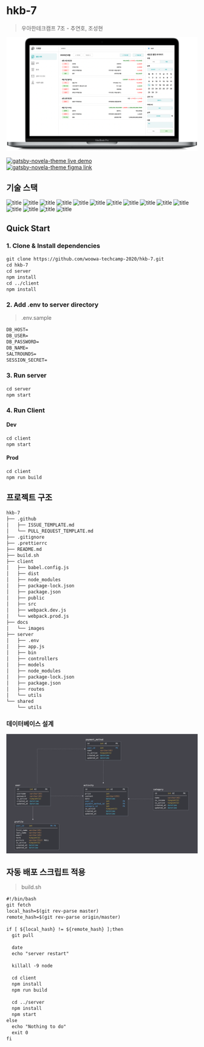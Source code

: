# hkb-7

> 우아한테크캠프 7조 - 추연호, 조성현

![Mockup](docs/images/compressed-mockup.png)

<div>
<a href="http://ec2-13-124-84-117.ap-northeast-2.compute.amazonaws.com:3000" target="_blank">
<img src="https://raw.githubusercontent.com/narative/gatsby-theme-novela-example/master/assets/gatsby-theme-novela-cta-demo.jpg" alt="gatsby-novela-theme live demo" width="295px" />
</a>
</div>

<div>
<a href="https://www.figma.com/file/mqsIurmk4qzCIrhhY04Sqo/HKB7?node-id=0%3A1" target="_blank">
<img src="https://raw.githubusercontent.com/narative/gatsby-theme-novela-example/master/assets/gatsby-theme-novela-cta-figma.jpg" alt="gatsby-novela-theme figma link" width="295px" />
</a>
</div>

## 기술 스택

![title](https://img.shields.io/badge/-TypeScript-007ACC?&logo=TypeScript&logoColor=white)
![title](https://img.shields.io/badge/-NPM-CB3837?&logo=NPM&logoColor=white)
![title](https://img.shields.io/badge/-Prettier-F7B93E?&logo=Prettier&logoColor=white)
![title](https://img.shields.io/badge/-HTML5-E34F26?&logo=html5&logoColor=white)
![title](https://img.shields.io/badge/-SCSS-CC6699?&logo=Sass&logoColor=white)
![title](https://img.shields.io/badge/-Webpack-7ac5f1?&logo=Webpack&logoColor=white)
![title](https://img.shields.io/badge/-Babel-eece4f?&logo=Babel&logoColor=white)
![title](https://img.shields.io/badge/-Node.js-339933?&logo=Node.js&logoColor=white)
![title](https://img.shields.io/badge/-Express-191919?&logo=Node.js&logoColor=white)
![title](https://img.shields.io/badge/-Passport-32dd65?&logo=Node.js&logoColor=white)
![title](https://img.shields.io/badge/-MySQL-4479A1?&logo=MySQL&logoColor=white)
![title](https://img.shields.io/badge/-EC2-232F3E?&logo=Amazon-AWS&logoColor=white)
![title](https://img.shields.io/badge/-Github-181717?&logo=Github&logoColor=white)
![title](https://img.shields.io/badge/-Notion-000000?&logo=Notion&logoColor=white)
![title](https://img.shields.io/badge/-Slack-4A154B?&logo=Slack&logoColor=white)

## Quick Start

### 1. Clone & Install dependencies

```
git clone https://github.com/woowa-techcamp-2020/hkb-7.git
cd hkb-7
cd server
npm install
cd ../client
npm install
```

### 2. Add .env to server directory

> .env.sample

```
DB_HOST=
DB_USER=
DB_PASSWORD=
DB_NAME=
SALTROUNDS=
SESSION_SECRET=
```

### 3. Run server

```
cd server
npm start
```

### 4. Run Client

#### Dev

```
cd client
npm start
```

#### Prod

```
cd client
npm run build
```

## 프로젝트 구조

```
hkb-7
├── .github
│   ├── ISSUE_TEMPLATE.md
│   └── PULL_REQUEST_TEMPLATE.md
├── .gitignore
├── .prettierrc
├── README.md
├── build.sh
├── client
│   ├── babel.config.js
│   ├── dist
│   ├── node_modules
│   ├── package-lock.json
│   ├── package.json
│   ├── public
│   ├── src
│   ├── webpack.dev.js
│   └── webpack.prod.js
├── docs
│   └── images
├── server
│   ├── .env
│   ├── app.js
│   ├── bin
│   ├── controllers
│   ├── models
│   ├── node_modules
│   ├── package-lock.json
│   ├── package.json
│   ├── routes
│   └── utils
└── shared
    └── utils
```

### 데이터베이스 설계

![Database ERD](docs/images/database-erd.png)

## 자동 배포 스크립트 적용

> build.sh

```
#!/bin/bash
git fetch
local_hash=$(git rev-parse master)
remote_hash=$(git rev-parse origin/master)

if [ ${local_hash} != ${remote_hash} ];then
  git pull

  date
  echo "server restart"

  killall -9 node

  cd client
  npm install
  npm run build

  cd ../server
  npm install
  npm start
else
  echo "Nothing to do"
  exit 0
fi
```
